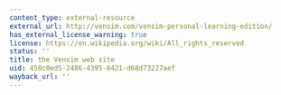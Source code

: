 ```yaml
---
content_type: external-resource
external_url: http://vensim.com/vensim-personal-learning-edition/
has_external_license_warning: true
license: https://en.wikipedia.org/wiki/All_rights_reserved
status: ''
title: the Vensim web site
uid: 450c0ed5-2486-4395-8421-d68d73227aef
wayback_url: ''
---
```

